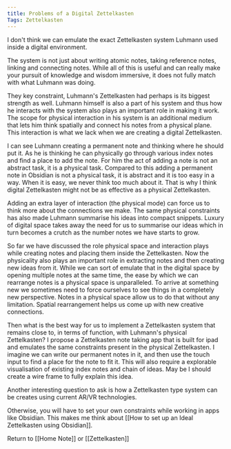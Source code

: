 ```yaml
---
title: Problems of a Digital Zettelkasten
Tags: Zettelkasten
---
```


I don't think we can emulate the exact Zettelkasten system Luhmann used inside a digital environment.

The system is not just about writing atomic notes, taking reference notes, linking and connecting notes. While all of this is useful and can really make your pursuit of knowledge and wisdom immersive, it does not fully match with what Luhmann was doing. 

They key constraint, Luhmann's Zettelkasten had perhaps is its biggest strength as well. Luhmann himself is also a part of his system and thus how he interacts with the system also plays an important role in making it work. The scope for physical interaction in his system is an additional medium that lets him think spatially and connect his notes from a physical plane. This interaction is what we lack when we are creating a digital Zettelkasten.

I can see Luhmann creating a permanent note and thinking where he should put it. As he is thinking he can physically go through various index notes and find a place to add the note. For him the act of adding a note is not an abstract task, it is a physical task. Compared to this adding a permanent note in Obsidian is not a physical task, it is abstract and it is too easy in a way. When it is easy, we never think too much about it. That is why I think digital Zettelkasten might not be as effective as a physical Zettelkasten.

Adding an extra layer of interaction (the physical mode) can force us to think more about the connections we make. The same physical constraints has also made Luhmann summarise his ideas into compact snippets. Luxury of digital space takes away the need for us to summarise our ideas which in turn becomes a crutch as the number notes we have starts to grow.

So far we have discussed the role physical space and interaction plays while creating notes and placing them inside the Zettelkasten. Now the physicality also plays an important role in extracting notes and then creating new ideas from it. While we can sort of emulate that in the digital space by opening multiple notes at the same time, the ease by which we can rearrange notes is a physical space is unparalleled. To arrive at something new we sometimes need to force ourselves to see things in a completely new perspective. Notes in a physical space allow us to do that without any limitation. Spatial rearrangement helps us come up with new creative connections.

Then what is the best way for us to implement a Zettelkasten system that remains close to, in terms of function, with Luhmann's physical Zettelkasten?
I propose a Zettelkasten note taking app that is built for ipad and  emulates the same constraints present in the physical Zettelkasten. I imagine we can write our permanent notes in it, and then use the touch input to find a place for the note to fit it. This will also require a explorable visualisation of existing index notes and chain of ideas. May be I should create a wire frame to fully explain this idea.

Another interesting question to ask is how a Zettelkasten type system can be creates using current AR/VR technologies.

Otherwise, you will have to set your own constraints while working in apps like Obsidian. This makes me think about [[How to set up an Ideal Zettelkasten using Obsidian]].

Return to [[Home Note]] or [[Zettelkasten]]


